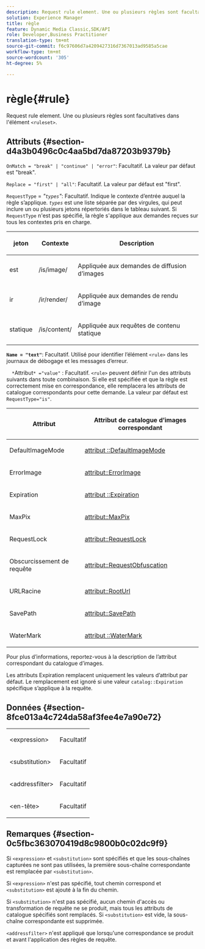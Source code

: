 ```yaml
---
description: Request rule element. Une ou plusieurs règles sont facultatives dans l’élément <ensemble de règles>.
solution: Experience Manager
title: règle
feature: Dynamic Media Classic,SDK/API
role: Developer,Business Practitioner
translation-type: tm+mt
source-git-commit: f6c97606d7a4209427316d7367013ad9585a5cae
workflow-type: tm+mt
source-wordcount: '305'
ht-degree: 5%

---
```



# règle{#rule}

Request rule element. Une ou plusieurs règles sont facultatives dans l&#39;élément `<ruleset>`.

## Attributs {#section-d4a3b0496c0c4aa5bd7da87203b9379b}

`OnMatch = "break" | "continue" | "error"`: Facultatif. La valeur par défaut est &quot;break&quot;.

`Replace = "first" | "all"`: Facultatif. La valeur par défaut est &quot;first&quot;.

`RequestType` =  *&quot;`types`&quot;*: Facultatif. Indique le contexte d’entrée auquel la règle s’applique. *`types`* est une liste séparée par des virgules, qui peut inclure un ou plusieurs jetons répertoriés dans le tableau suivant. Si `RequestType` n&#39;est pas spécifié, la règle s&#39;applique aux demandes reçues sur tous les contextes pris en charge.

<table id="table_4935E1ED03624DA6AF3F8DC9AAA10237"> 
 <thead> 
  <tr> 
   <th class="entry"> <p><b>jeton</b> </p> </th> 
   <th class="entry"> <p><b>Contexte</b> </p> </th> 
   <th class="entry"> <p><b>Description</b> </p> </th> 
  </tr> 
 </thead>
 <tbody> 
  <tr> 
   <td> <p> <span class="codeph"> est</span> </p> </td> 
   <td> <p> <span class="filepath"> /is/image/</span> </p> </td> 
   <td> <p>Appliquée aux demandes de diffusion d’images </p> </td> 
  </tr> 
  <tr> 
   <td> <p> <span class="codeph"> ir</span> </p> </td> 
   <td> <p> <span class="filepath"> /ir/render/</span> </p> </td> 
   <td> <p>Appliquée aux demandes de rendu d’image </p> </td> 
  </tr> 
  <tr> 
   <td> <p> <span class="codeph"> statique</span> </p> </td> 
   <td> <p> <span class="filepath"> /is/content/</span> </p> </td> 
   <td> <p>Appliquée aux requêtes de contenu statique </p> </td> 
  </tr> 
 </tbody> 
</table>

**`Name = "text"`**: Facultatif. Utilisé pour identifier l’élément `<rule>` dans les journaux de débogage et les messages d’erreur.

`  *`Attribut`* ="value"` : Facultatif. `<rule>` peuvent définir l&#39;un des attributs suivants dans toute combinaison. Si elle est spécifiée et que la règle est correctement mise en correspondance, elle remplacera les attributs de catalogue correspondants pour cette demande. La valeur par défaut est `RequestType="is"`.

<table id="table_67AED5BEADDF4DAC99B5EF46438C1ABC"> 
 <thead> 
  <tr> 
   <th class="entry"> <b> <span class="varname"> Attribut  </span> </b> </th> 
   <th class="entry"> <p>Attribut de catalogue d’images correspondant </p> </th> 
  </tr> 
 </thead>
 <tbody> 
  <tr> 
   <td> <p> <span class="codeph"> DefaultImageMode</span> </p> </td> 
   <td> <p><a href="../../../../../is-api/image-catalog/image-serving-api-ref/c-image-catalog-reference/c-attributes-reference/r-defaultimagemode.md#reference-8a996af162f84e46bbe9e6e0d4e26782" type="reference" format="dita" scope="local"> attribut ::DefaultImageMode</a> </p> </td> 
  </tr> 
  <tr> 
   <td> <p> <span class="codeph"> ErrorImage</span> </p> </td> 
   <td> <p><a href="../../../../../is-api/image-catalog/image-serving-api-ref/c-image-catalog-reference/c-attributes-reference/r-errorimage.md#reference-c494d5d8b2584fe3800f35baabd0292c" type="reference" format="dita" scope="local"> attribut::ErrorImage</a> </p> </td> 
  </tr> 
  <tr> 
   <td> <p> <span class="codeph"> Expiration</span> </p> </td> 
   <td> <p> <a href="../../../../../is-api/image-catalog/image-serving-api-ref/c-image-catalog-reference/c-attributes-reference/r-expiration.md#reference-a0bf4686425d4e00b8014c4950fb62b7" type="reference" format="dita" scope="local"> attribut ::Expiration</a> </p> </td> 
  </tr> 
  <tr> 
   <td> <p> <span class="codeph"> MaxPix</span> </p> </td> 
   <td> <p><a href="../../../../../is-api/image-catalog/image-serving-api-ref/c-image-catalog-reference/c-attributes-reference/r-maxpix.md#reference-e167d396ac794079ba8b5e6eb16eeda5" type="reference" format="dita" scope="local"> attribut::MaxPix  </a> </p> </td> 
  </tr> 
  <tr> 
   <td> <p> <span class="codeph"> RequestLock</span> </p> </td> 
   <td> <p> <a href="../../../../../is-api/image-catalog/image-serving-api-ref/c-image-catalog-reference/c-attributes-reference/r-requestlock.md#reference-8bbe2f581be847d3b9fa123e8e5e94b0" type="reference" format="dita" scope="local"> attribut::RequestLock</a> </p> </td> 
  </tr> 
  <tr> 
   <td> <p> <span class="codeph"> Obscurcissement de requête</span> </p> </td> 
   <td> <p> <a href="../../../../../is-api/image-catalog/image-serving-api-ref/c-image-catalog-reference/c-attributes-reference/r-requestobfuscation.md#reference-730a3330253343f893419ebd52baf0bd" type="reference" format="dita" scope="local"> attribut::RequestObfuscation</a> </p> </td> 
  </tr> 
  <tr> 
   <td> <p> <span class="codeph"> URLRacine</span> </p> </td> 
   <td> <p> <a href="../../../../../is-api/image-catalog/image-serving-api-ref/c-image-catalog-reference/c-attributes-reference/r-rooturl.md#reference-3b0e43881020409cbe642366913cf137" type="reference" format="dita" scope="local"> attribut::RootUrl</a> </p> </td> 
  </tr> 
  <tr> 
   <td> <p> <span class="codeph"> SavePath</span> </p> </td> 
   <td> <p> <a href="../../../../../is-api/image-catalog/image-serving-api-ref/c-image-catalog-reference/c-attributes-reference/r-savepath.md#reference-9c4686dc153b41d8a0751cde83615432" type="reference" format="dita" scope="local"> attribut::SavePath</a> </p> </td> 
  </tr> 
  <tr> 
   <td> <p> <span class="codeph"> WaterMark</span> </p> </td> 
   <td> <p><a href="../../../../../is-api/image-catalog/image-serving-api-ref/c-image-catalog-reference/c-attributes-reference/r-watermark.md#reference-942b50acb2dd43a5ae498dc41ea9ac9b" type="reference" format="dita" scope="local"> attribut ::WaterMark</a> </p> </td> 
  </tr> 
 </tbody> 
</table>

Pour plus d’informations, reportez-vous à la description de l’attribut correspondant du catalogue d’images.

Les attributs Expiration remplacent uniquement les valeurs d’attribut par défaut. Le remplacement est ignoré si une valeur `catalog::Expiration` spécifique s’applique à la requête.

## Données {#section-8fce013a4c724da58af3fee4e7a90e72}

<table id="simpletable_4F1C03671DA942A3A332B2C686A63C52"> 
 <tr class="strow"> 
  <td class="stentry"> <p><span class="codeph"> &lt;expression&gt;</span> </p></td> 
  <td class="stentry"> <p>Facultatif </p></td> 
 </tr> 
 <tr class="strow"> 
  <td class="stentry"> <p><span class="codeph"> &lt;substitution&gt;</span> </p></td> 
  <td class="stentry"> <p>Facultatif </p></td> 
 </tr> 
 <tr class="strow"> 
  <td class="stentry"> <p><span class="codeph"> &lt;addressfilter&gt;</span> </p></td> 
  <td class="stentry"> <p>Facultatif </p></td> 
 </tr> 
 <tr class="strow"> 
  <td class="stentry"> <p><span class="codeph"> &lt;en-tête&gt;</span> </p></td> 
  <td class="stentry"> <p>Facultatif </p></td> 
 </tr> 
</table>

## Remarques {#section-0c5fbc363070419d8c9800b0c02dc9f9}

Si `<expression>` et `<substitution>` sont spécifiés et que les sous-chaînes capturées ne sont pas utilisées, la première sous-chaîne correspondante est remplacée par `<substitution>`.

Si `<expression>` n&#39;est pas spécifié, tout chemin correspond et `<substitution>` est ajouté à la fin du chemin.

Si `<substitution>` n&#39;est pas spécifié, aucun chemin d&#39;accès ou transformation de requête ne se produit, mais tous les attributs de catalogue spécifiés sont remplacés. Si `<substitution>` est vide, la sous-chaîne correspondante est supprimée.

`<addressfilter>` n&#39;est appliqué que lorsqu&#39;une correspondance se produit et avant l&#39;application des règles de requête.
